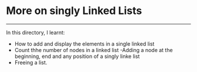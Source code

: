 # More on singly Linked Lists
-------------------------------------
In this directory, I learnt:
- How to add and display the elements in a single linked list
- Count thhe number of nodes in a linked list
-Adding a node at the beginning, end and any position of a singly linke list
- Freeing a list.
